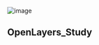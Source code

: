 ![image](https://user-images.githubusercontent.com/65816974/217408713-738c9b94-d77d-4098-9cd7-43d6507825fc.png)
## OpenLayers_Study

